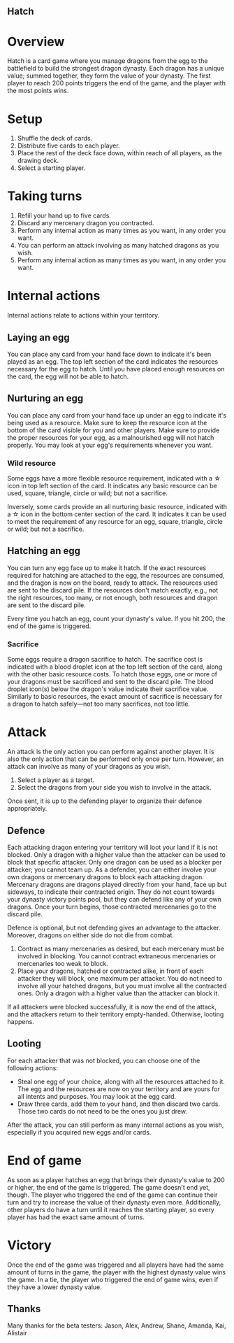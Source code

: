 ## Hatch

# Overview

Hatch is a card game where you manage dragons from the egg to the battlefield to build the strongest dragon dynasty. Each dragon has a unique value; summed together, they form the value of your dynasty. The first player to reach 200 points triggers the end of the game, and the player with the most points wins.

# Setup

1. Shuffle the deck of cards.
2. Distribute five cards to each player.
3. Place the rest of the deck face down, within reach of all players, as the drawing deck.
4. Select a starting player.

# Taking turns

1. Refill your hand up to five cards.
2. Discard any mercenary dragon you contracted.
3. Perform any internal action as many times as you want, in any order you want.
4. You can perform an attack involving as many hatched dragons as you wish.
5. Perform any internal action as many times as you want, in any order you want.

# Internal actions

Internal actions relate to actions within your territory.

## Laying an egg

You can place any card from your hand face down to indicate it's been played as an egg. The top left section of the card indicates the resources necessary for the egg to hatch. Until you have placed enough resources on the card, the egg will not be able to hatch.

## Nurturing an egg

You can place any card from your hand face up under an egg to indicate it's being used as a resource. Make sure to keep the resource icon at the bottom of the card visible for you and other players. Make sure to provide the proper resources for your egg, as a malnourished egg will not hatch properly. You may look at your egg's requirements whenever you want.

### Wild resource

Some eggs have a more flexible resource requirement, indicated with a ☆ icon in top left section of the card. It indicates any basic resource can be used, square, triangle, circle or wild; but not a sacrifice.

Inversely, some cards provide an all nurturing basic resource, indicated with a ☆ icon in the bottom center section of the card. It indicates it can be used to meet the requirement of any resource for an egg, square, triangle, circle or wild; but not a sacrifice. 

## Hatching an egg

You can turn any egg face up to make it hatch. If the exact resources required for hatching are attached to the egg, the resources are consumed, and the dragon is now on the board, ready to attack. The resources used are sent to the discard pile. If the resources don't match exactly, e.g., not the right resources, too many, or not enough, both resources and dragon are sent to the discard pile.

Every time you hatch an egg, count your dynasty's value. If you hit 200, the end of the game is triggered.

### Sacrifice

Some eggs require a dragon sacrifice to hatch. The sacrifice cost is indicated with a blood droplet icon at the top left section of the card, along with the other basic resource costs. To hatch those eggs, one or more of your dragons must be sacrificed and sent to the discard pile. The blood droplet icon(s) below the dragon's value indicate their sacrifice value. Similarly to basic resources, the exact amount of sacrifice is necessary for a dragon to hatch safely—not too many sacrifices, not too little.

# Attack

An attack is the only action you can perform against another player. It is also the only action that can be performed only once per turn. However, an attack can involve as many of your dragons as you wish.

1. Select a player as a target.
2. Select the dragons from your side you wish to involve in the attack.

Once sent, it is up to the defending player to organize their defence appropriately.

## Defence

Each attacking dragon entering your territory will loot your land if it is not blocked. Only a dragon with a higher value than the attacker can be used to block that specific attacker. Only one dragon can be used as a blocker per attacker; you cannot team up. As a defender, you can either involve your own dragons or mercenary dragons to block each attacking dragon. Mercenary dragons are dragons played directly from your hand, face up but sideways, to indicate their contracted origin. They do not count towards your dynasty victory points pool, but they can defend like any of your own dragons. Once your turn begins, those contracted mercenaries go to the discard pile.

Defence is optional, but not defending gives an advantage to the attacker. Moreover, dragons on either side do not die from combat.

1. Contract as many mercenaries as desired, but each mercenary must be involved in blocking. You cannot contract extraneous mercenaries or mercenaries too weak to block.
2. Place your dragons, hatched or contracted alike, in front of each attacker they will block, one maximum per attacker. You do not need to involve all your hatched dragons, but you must involve all the contracted ones. Only a dragon with a higher value than the attacker can block it.

If all attackers were blocked successfully, it is now the end of the attack, and the attackers return to their territory empty-handed. Otherwise, looting happens.

## Looting

For each attacker that was not blocked, you can choose one of the following actions:

- Steal one egg of your choice, along with all the resources attached to it. The egg and the resources are now on your territory and are yours for all intents and purposes. You may look at the egg card.
- Draw three cards, add them to your hand, and then discard two cards. Those two cards do not need to be the ones you just drew.

After the attack, you can still perform as many internal actions as you wish, especially if you acquired new eggs and/or cards.

# End of game

As soon as a player hatches an egg that brings their dynasty's value to 200 or higher, the end of the game is triggered. The game doesn't end yet, though. The player who triggered the end of the game can continue their turn and try to increase the value of their dynasty even more. Additionally, other players do have a turn until it reaches the starting player, so every player has had the exact same amount of turns.

# Victory

Once the end of the game was triggered and all players have had the same amount of turns in the game, the player with the highest dynasty value wins the game. In a tie, the player who triggered the end of game wins, even if they have a lower dynasty value.

## Thanks

Many thanks for the beta testers: Jason, Alex, Andrew, Shane, Amanda, Kai, Alistair
